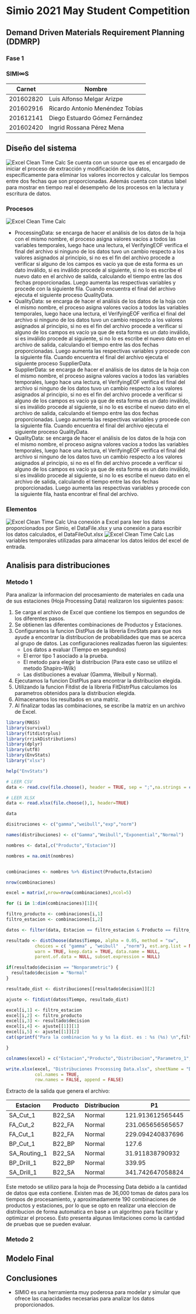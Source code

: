 # Simio 2021 May Student Competition
## Demand Driven Materials Requirement Planning (DDMRP)
### Fase 1

### SIMI∞S

|Carnet|Nombre|
|-|-|
|201602820|Luis Alfonso Melgar Arizpe|
|201602916|Ricardo Antonio Menéndez Tobías|
|201612141|Diego Estuardo Gómez Fernández|
|201602420|Ingrid Rossana Pérez Mena|


## Diseño del sistema
![Excel Clean Time Calc](./assets/timedesign.png)
Se cuenta con un source que es el encargado de iniciar el proceso de extracción y modificación de los datos, específicamente para eliminar los valores incorrectos y calcular los tiempos entre dos fechas que son proporcionadas. Además cuenta con status label para mostrar en tiempo real el desempeño de los procesos en la lectura y escritura de datos.
### Procesos
![Excel Clean Time Calc](./assets/timeprocess.png)
* ProcessingData: se encarga de hacer el análisis de los datos de la hoja con el mismo nombre, el proceso asigna valores vacíos a todos las variables temporales, luego hace una lectura, el VerifyingEOF verifica el final del archivo si ninguno de los datos tuvo un cambio respecto a los valores asignados al principio, si no es el fin del archivo procede a verificar si alguno de los campos es vacío ya que de esta forma es un dato inválido, si es inválido procede al siguiente, si no lo es escribe el nuevo dato en el archivo de salida, calculando el tiempo entre las dos fechas proporcionadas. Luego aumenta las respectivas variables y procede con la siguiente fila. Cuando encuentra el final del archivo ejecuta el siguiente proceso QualityData.
* QualityData: se encarga de hacer el análisis de los datos de la hoja con el mismo nombre, el proceso asigna valores vacíos a todos las variables temporales, luego hace una lectura, el VerifyingEOF verifica el final del archivo si ninguno de los datos tuvo un cambio respecto a los valores asignados al principio, si no es el fin del archivo procede a verificar si alguno de los campos es vacío ya que de esta forma es un dato inválido, si es inválido procede al siguiente, si no lo es escribe el nuevo dato en el archivo de salida, calculando el tiempo entre las dos fechas proporcionadas. Luego aumenta las respectivas variables y procede con la siguiente fila. Cuando encuentra el final del archivo ejecuta el siguiente proceso SupplierData.
* SupplierData: se encarga de hacer el análisis de los datos de la hoja con el mismo nombre, el proceso asigna valores vacíos a todos las variables temporales, luego hace una lectura, el VerifyingEOF verifica el final del archivo si ninguno de los datos tuvo un cambio respecto a los valores asignados al principio, si no es el fin del archivo procede a verificar si alguno de los campos es vacío ya que de esta forma es un dato inválido, si es inválido procede al siguiente, si no lo es escribe el nuevo dato en el archivo de salida, calculando el tiempo entre las dos fechas proporcionadas. Luego aumenta las respectivas variables y procede con la siguiente fila. Cuando encuentra el final del archivo ejecuta el siguiente proceso QualityData.
* QualityData: se encarga de hacer el análisis de los datos de la hoja con el mismo nombre, el proceso asigna valores vacíos a todos las variables temporales, luego hace una lectura, el VerifyingEOF verifica el final del archivo si ninguno de los datos tuvo un cambio respecto a los valores asignados al principio, si no es el fin del archivo procede a verificar si alguno de los campos es vacío ya que de esta forma es un dato inválido, si es inválido procede al siguiente, si no lo es escribe el nuevo dato en el archivo de salida, calculando el tiempo entre las dos fechas proporcionadas. Luego aumenta las respectivas variables y procede con la siguiente fila, hasta encontrar el final del archivo.
### Elementos
![Excel Clean Time Calc](./assets/elements1.png)
Una conexión a Excel para leer los datos proporcionados por Simio, el DataFile.xlsx y una conexión a para escribir los datos calculados, el DataFileOut.xlsx
![Excel Clean Time Calc](./assets/elements2.png)
Las variables temporales utilizadas para almacenar los datos leídos del excel de entrada.
## Analisis para distribuciones

### Metodo 1
Para analizar la informacion del procesamiento de materiales en cada una de sus estaciones (Hoja Processing Data) realizaron los siguientes pasos:

1. Se carga el archivo de Excel que contiene los tiempos en segundos de los diferentes pasos.
2. Se obtienen las diferentes combinaciones de Productos y Estaciones.
3. Configuramos la funcion DistPlus de la libreria EnvStats para que nos ayude a encontrar la distribucion de probabilidades que mas se acerca al grupo de datos. Las configuraciones realizadas fueron las siguientes:
    - Los datos a evaluar (Tiempo en segundos)
    - El error tipo 1 asociado a la prueba.
    - El metodo para elegir la distribucion (Para este caso se utilizo el metodo Shapiro-Wilk)
    - Las distibuciones a evaluar (Gamma, Weibull y Normal).
4. Ejecutamos la funcion DistPlus para encontrar la distribucion elegida.
5. Utilizando la funcion Fitdist de la libreria FitDistrPlus calculamos los parametros obtenidos para la distribucion elegida.
6. Almacenamos los resultados en una matriz.
7. Al finalizar todas las combinaciones, se escribe la matriz en un archivo de Excel.

```R
library(MASS)
library(survival)
library(fitdistrplus)
library(rriskDistributions)
library(dplyr)
library(utf8)
library(EnvStats)
library("xlsx")

help("EnvStats")

# LEER CSV
data <- read.csv(file.choose(), header = TRUE, sep = ";",na.strings = c("","NA"),colClasses=c("numeric","character","character","character"))

# LEER XLSX
data <- read.xlsx(file.choose(),1, header=TRUE)

data

disitruciones <- c("gamma","weibull","exp","norm")

names(distribuciones) <- c("Gamma","Weibull","Exponential","Normal")

nombres <- data[,c("Producto","Estacion")]

nombres = na.omit(nombres)


combinaciones <- nombres %>% distinct(Producto,Estacion)

nrow(combinaciones)

excel = matrix(,nrow=nrow(combinaciones),ncol=5)

for (i in 1:dim(combinaciones)[1]){

filtro_producto <- combinaciones[i,1]
filtro_estacion <- combinaciones[i,2]

datos <- filter(data, Estacion == filtro_estacion & Producto == filtro_producto)

resultado <- distChoose(datos$Tiempo, alpha = 0.05, method = "sw",
           choices = c( "gamma" , "weibull"  ,"norm"), est.arg.list = NULL,
           warn = TRUE, keep.data = TRUE, data.name = NULL,
           parent.of.data = NULL, subset.expression = NULL)

if(resultado$decision == "Nonparametric") {
  resultado$decision = "Normal"
}

resultado_dist <- distribuciones[[resultado$decision]][2]

ajuste <- fitdist(datos$Tiempo, resultado_dist)

excel[i,1] <- filtro_estacion
excel[i,2] <- filtro_producto
excel[i,3] <- resultado$decision
excel[i,4] <- ajuste[[1]][1]
excel[i,5] <- ajuste[[1]][2]
cat(sprintf("Para la combinacion %s y %s la dist. es : %s (%s) \n",filtro_producto,filtro_estacion,resultado$decision,resultado_dist))

}

colnames(excel) = c("Estacion","Producto","Distribucion","Parametro_1","Parametro_2")

write.xlsx(excel, "Distribuciones Processing Data.xlsx", sheetName = "Distribuciones Processing Data", 
           col.names = TRUE, 
           row.names = FALSE, append = FALSE)
```

Extracto de la salida que genera el archivo:

|Estacion|Producto|Distribucion|P1|P2|
|-|-|-|-|-|
|SA_Cut_1|B22_SA|Normal|121.913612565445|15.9257233074546|
|FA_Cut_2|B22_FA|Normal|231.065656565657|12.9992514284567|
|FA_Cut_1|B22_FA|Normal|229.094240837696|13.1165344007269|
|BP_Cut_1|B22_BP|Normal|127.6|7.08458547491322|
|SA_Routing_1|B22_SA|Normal|31.911838790932|1.792732570611|
|BP_Drill_1|B22_BP|Normal|339.95|22.4700832854964|
|SA_Drill_1|B22_SA|Normal|341.742647058824|23.7830254357059|


Este metodo se utilizo para la hoja de Processing Data debido a la cantidad de datos que esta contiene. Existen mas de 36,000 tomas de datos para los tiempos de procesamiento, y aproximadamente 190 combinaciones de productos y estaciones, por lo que se opto en realizar una eleccion de distribucion de forma automatica en base a un algoritmo para facilitar y optimizar el proceso.
Esto presenta algunas limitaciones como la cantidad de pruebas que se pueden evaluar.


### Metodo 2

## Modelo Final

## Conclusiones
*  SIMIO es una herramienta muy poderosa para modelar y simular que ofrece las capacidades necesarias para analizar los datos proporcionados.

